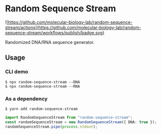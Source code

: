 # Random Sequence Stream

![https://github.com/molecular-biology-lab/random-sequence-stream/actions](https://github.com/molecular-biology-lab/random-sequence-stream/workflows/publish/badge.svg)

Randomized DNA/RNA sequence generator.

## Usage

### CLI demo

```shell
$ npx random-sequence-stream --DNA
$ npx random-sequence-stream --RNA
```

### As a dependency

```shell
$ yarn add random-sequence-stream
```

```typescript
import RandomSequenceStream from "random-sequence-stream";
const randomSequenceStream = new RandomSequenceStream({ DNA: true });
randomSequenceStream.pipe(process.stdout);
```
